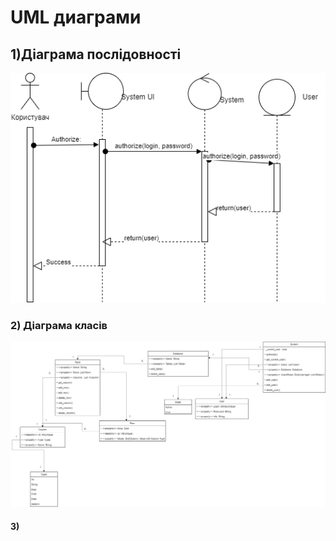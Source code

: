 # UML диаграми
## 1)Діаграма послідовності

![precedent_diagram](https://github.com/Koshman-Nikita/Lab_IT/blob/main/diagram_Authorize.drawio.png)

### 2) Діаграма класів

![precedent_diagram](https://github.com/Koshman-Nikita/Lab_IT/blob/main/diagram_DBMS.drawio.png)

#### 3)

